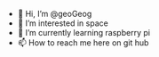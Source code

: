 - 👋 Hi, I’m @geoGeog
- 👀 I’m interested in space
- 🌱 I’m currently learning raspberry pi
- 📫 How to reach me here on git hub
<!---
geoGeog/geoGeog is a ✨ special ✨ repository because its `README.md` (this file) appears on your GitHub profile.
You can click the Preview link to take a look at your changes.
--->
